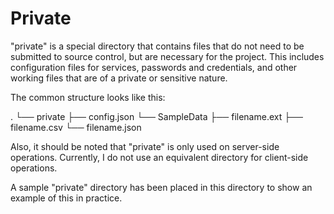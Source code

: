 # Private
"private" is a special directory that contains files that do not need to be submitted to source control, but are necessary for the project. This includes configuration files for services, passwords and credentials, and other working files that are of a private or sensitive nature.

The common structure looks like this:

.
└── private
    ├── config.json
    └── SampleData
        ├── filename.ext
        ├── filename.csv
        └── filename.json

Also, it should be noted that "private" is only used on server-side operations. Currently, I do not use an equivalent directory for client-side operations. 

A sample "private" directory has been placed in this directory to show an example of this in practice.
